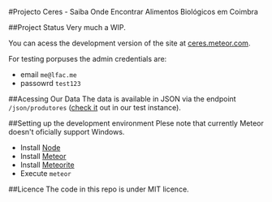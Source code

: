 #Projecto Ceres - Saiba Onde Encontrar Alimentos Biológicos em Coimbra

##Project Status
Very much a WIP. 

You can acess the development version of the site at [ceres.meteor.com](http://ceres.meteor.com/).

For testing porpuses the admin credentials are:
- email `me@lfac.me`
- passowrd `test123`

##Acessing Our Data
The data is available in JSON via the endpoint `/json/produtores` ([check it](http://ceres.meteor.com/json/produtores) out in our test instance).

##Setting up the development environment
Plese note that currently Meteor doesn't oficially support Windows.

- Install [Node](http://nodejs.org/)
- Install [Meteor](http://meteor.com/)
- Install [Meteorite](https://atmosphere.meteor.com/wtf/app)
- Execute `meteor`

##Licence
The code in this repo is under MIT licence.
